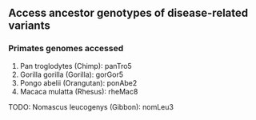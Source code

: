 
## Access ancestor genotypes of disease-related variants

### Primates genomes accessed

1. Pan troglodytes (Chimp): panTro5
2. Gorilla gorilla (Gorilla): gorGor5
3. Pongo abelii (Orangutan): ponAbe2
4. Macaca mulatta (Rhesus): rheMac8

TODO: Nomascus leucogenys (Gibbon): nomLeu3
